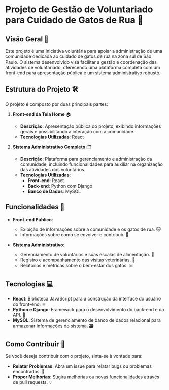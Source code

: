 # Projeto de Gestão de Voluntariado para Cuidado de Gatos de Rua 🐾

## Visão Geral 🌟

Este projeto é uma iniciativa voluntária para apoiar a administração de uma comunidade dedicada ao cuidado de gatos de rua na zona sul de São Paulo. O sistema desenvolvido visa facilitar a gestão e coordenação das atividades de voluntariado, oferecendo uma plataforma completa com um front-end para apresentação pública e um sistema administrativo robusto.

## Estrutura do Projeto 🛠️

O projeto é composto por duas principais partes:

1. **Front-end da Tela Home** 🏠
   - **Descrição**: Apresentação pública do projeto, exibindo informações gerais e possibilitando a interação com a comunidade.
   - **Tecnologias Utilizadas**: React

2. **Sistema Administrativo Completo** 🗂️
   - **Descrição**: Plataforma para gerenciamento e administração da comunidade, incluindo funcionalidades para auxiliar na organização das atividades dos voluntários.
   - **Tecnologias Utilizadas**:
     - **Front-end**: React
     - **Back-end**: Python com Django
     - **Banco de Dados**: MySQL

## Funcionalidades 🔧

- **Front-end Público**:
  - Exibição de informações sobre a comunidade e os gatos de rua. 🐱
  - Informações sobre como se envolver e contribuir. 🤝

- **Sistema Administrativo**:
  - Gerenciamento de voluntários e suas escalas de alimentação. 📅
  - Registro e acompanhamento das visitas veterinárias. 🏥
  - Relatórios e métricas sobre o bem-estar dos gatos. 📊

## Tecnologias 💻

- **React**: Biblioteca JavaScript para a construção da interface do usuário do front-end. ⚛️
- **Python e Django**: Framework para o desenvolvimento do back-end e da API. 🐍
- **MySQL**: Sistema de gerenciamento de banco de dados relacional para armazenar informações do sistema. 🗃️

## Como Contribuir 🤗

Se você deseja contribuir com o projeto, sinta-se à vontade para:

- **Relatar Problemas**: Abra um issue para relatar bugs ou problemas encontrados. 🐛
- **Propor Melhorias**: Sugira melhorias ou novas funcionalidades através de pull requests. 💡

